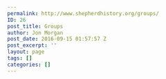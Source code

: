 ```yaml
---
permalink: http://www.shepherdhistory.org/groups/
ID: 26
post_title: Groups
author: Jon Morgan
post_date: 2016-09-15 01:57:57 Z
post_excerpt: ''
layout: page
tags: []
categories: []
---
```



